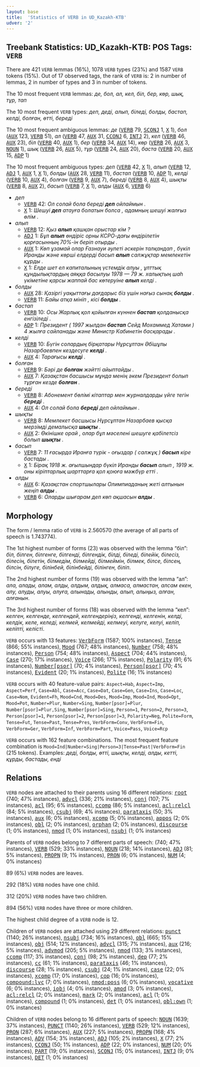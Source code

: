 ```yaml
---
layout: base
title:  'Statistics of VERB in UD_Kazakh-KTB'
udver: '2'
---
```


## Treebank Statistics: UD_Kazakh-KTB: POS Tags: `VERB`

There are 421 `VERB` lemmas (16%), 1078 `VERB` types (23%) and 1587 `VERB` tokens (15%).
Out of 17 observed tags, the rank of `VERB` is: 2 in number of lemmas, 2 in number of types and 3 in number of tokens.

The 10 most frequent `VERB` lemmas: <em>де, бол, ал, кел, біл, бер, көр, шық, тұр, тап</em>

The 10 most frequent `VERB` types:  <em>деп, деді, алып, біледі, болды, бастап, келді, болған, өтті, береді</em>

The 10 most frequent ambiguous lemmas: <em>де</em> (<tt><a href="kk_ktb-pos-VERB.html">VERB</a></tt> 79, <tt><a href="kk_ktb-pos-SCONJ.html">SCONJ</a></tt> 1, <tt><a href="kk_ktb-pos-X.html">X</a></tt> 1), <em>бол</em> (<tt><a href="kk_ktb-pos-AUX.html">AUX</a></tt> 123, <tt><a href="kk_ktb-pos-VERB.html">VERB</a></tt> 51), <em>ал</em> (<tt><a href="kk_ktb-pos-VERB.html">VERB</a></tt> 47, <tt><a href="kk_ktb-pos-AUX.html">AUX</a></tt> 31, <tt><a href="kk_ktb-pos-CCONJ.html">CCONJ</a></tt> 6, <tt><a href="kk_ktb-pos-INTJ.html">INTJ</a></tt> 2), <em>кел</em> (<tt><a href="kk_ktb-pos-VERB.html">VERB</a></tt> 46, <tt><a href="kk_ktb-pos-AUX.html">AUX</a></tt> 23), <em>біл</em> (<tt><a href="kk_ktb-pos-VERB.html">VERB</a></tt> 40, <tt><a href="kk_ktb-pos-AUX.html">AUX</a></tt> 1), <em>бер</em> (<tt><a href="kk_ktb-pos-VERB.html">VERB</a></tt> 34, <tt><a href="kk_ktb-pos-AUX.html">AUX</a></tt> 14), <em>көр</em> (<tt><a href="kk_ktb-pos-VERB.html">VERB</a></tt> 26, <tt><a href="kk_ktb-pos-AUX.html">AUX</a></tt> 3, <tt><a href="kk_ktb-pos-NOUN.html">NOUN</a></tt> 1), <em>шық</em> (<tt><a href="kk_ktb-pos-VERB.html">VERB</a></tt> 26, <tt><a href="kk_ktb-pos-AUX.html">AUX</a></tt> 5), <em>тұр</em> (<tt><a href="kk_ktb-pos-VERB.html">VERB</a></tt> 24, <tt><a href="kk_ktb-pos-AUX.html">AUX</a></tt> 20), <em>баста</em> (<tt><a href="kk_ktb-pos-VERB.html">VERB</a></tt> 20, <tt><a href="kk_ktb-pos-AUX.html">AUX</a></tt> 15, <tt><a href="kk_ktb-pos-ADP.html">ADP</a></tt> 1)

The 10 most frequent ambiguous types:  <em>деп</em> (<tt><a href="kk_ktb-pos-VERB.html">VERB</a></tt> 42, <tt><a href="kk_ktb-pos-X.html">X</a></tt> 1), <em>алып</em> (<tt><a href="kk_ktb-pos-VERB.html">VERB</a></tt> 12, <tt><a href="kk_ktb-pos-ADJ.html">ADJ</a></tt> 1, <tt><a href="kk_ktb-pos-AUX.html">AUX</a></tt> 1, <tt><a href="kk_ktb-pos-X.html">X</a></tt> 1), <em>болды</em> (<tt><a href="kk_ktb-pos-AUX.html">AUX</a></tt> 28, <tt><a href="kk_ktb-pos-VERB.html">VERB</a></tt> 11), <em>бастап</em> (<tt><a href="kk_ktb-pos-VERB.html">VERB</a></tt> 10, <tt><a href="kk_ktb-pos-ADP.html">ADP</a></tt> 1), <em>келді</em> (<tt><a href="kk_ktb-pos-VERB.html">VERB</a></tt> 10, <tt><a href="kk_ktb-pos-AUX.html">AUX</a></tt> 4), <em>болған</em> (<tt><a href="kk_ktb-pos-VERB.html">VERB</a></tt> 9, <tt><a href="kk_ktb-pos-AUX.html">AUX</a></tt> 7), <em>береді</em> (<tt><a href="kk_ktb-pos-VERB.html">VERB</a></tt> 8, <tt><a href="kk_ktb-pos-AUX.html">AUX</a></tt> 4), <em>шықты</em> (<tt><a href="kk_ktb-pos-VERB.html">VERB</a></tt> 8, <tt><a href="kk_ktb-pos-AUX.html">AUX</a></tt> 2), <em>басып</em> (<tt><a href="kk_ktb-pos-VERB.html">VERB</a></tt> 7, <tt><a href="kk_ktb-pos-X.html">X</a></tt> 1), <em>алды</em> (<tt><a href="kk_ktb-pos-AUX.html">AUX</a></tt> 6, <tt><a href="kk_ktb-pos-VERB.html">VERB</a></tt> 6)


* <em>деп</em>
  * <tt><a href="kk_ktb-pos-VERB.html">VERB</a></tt> 42: <em>Ол солай бола береді <b>деп</b> ойлаймын .</em>
  * <tt><a href="kk_ktb-pos-X.html">X</a></tt> 1: <em>Шешуі <b>деп</b> атауға болатын болса , адамның шешуі жалғыз өлім .</em>
* <em>алып</em>
  * <tt><a href="kk_ktb-pos-VERB.html">VERB</a></tt> 12: <em>Қыз <b>алып</b> қашқан орыстар кім ?</em>
  * <tt><a href="kk_ktb-pos-ADJ.html">ADJ</a></tt> 1: <em>Бұл <b>алып</b> өндіріс орны КСРО-дағы өндірілетін қорғасынның 70%-ін беріп отырды .</em>
  * <tt><a href="kk_ktb-pos-AUX.html">AUX</a></tt> 1: <em>Көп ұзамай олар Ғазнауи әулеті әскерін талқандап , бүкіл Иранды және көрші елдерді басып <b>алып</b> салжұқтар мемлекетін құрды .</em>
  * <tt><a href="kk_ktb-pos-X.html">X</a></tt> 1: <em>Елде шет ел капиталының үстемдік алуы , ұлттық құндылықтардың аяққа басылуы 1978 — 79 ж. халықтың шаһ үкіметіне қарсы жаппай бас көтеруіне <b>алып</b> келді .</em>
* <em>болды</em>
  * <tt><a href="kk_ktb-pos-AUX.html">AUX</a></tt> 28: <em>Қазіргі уақыттағы дағдарыс біз үшін нағыз сынақ <b>болды</b> .</em>
  * <tt><a href="kk_ktb-pos-VERB.html">VERB</a></tt> 11: <em>Байы атқа мініп , кісі <b>болды</b> .</em>
* <em>бастап</em>
  * <tt><a href="kk_ktb-pos-VERB.html">VERB</a></tt> 10: <em>Осы Жарлық қол қойылған күннен <b>бастап</b> қолданысқа енгізіледі .</em>
  * <tt><a href="kk_ktb-pos-ADP.html">ADP</a></tt> 1: <em>Президент ( 1997 жылдан <b>бастап</b> Сейд Мохаммед Хатами ) 4 жылға сайланады және Министр Кабинетін басқарады .</em>
* <em>келді</em>
  * <tt><a href="kk_ktb-pos-VERB.html">VERB</a></tt> 10: <em>Бүгін солардың бірқатары Нұрсұлтан Әбішұлы Назарбаевпен кездесуге <b>келді</b> .</em>
  * <tt><a href="kk_ktb-pos-AUX.html">AUX</a></tt> 4: <em>Тарағысы <b>келді</b> .</em>
* <em>болған</em>
  * <tt><a href="kk_ktb-pos-VERB.html">VERB</a></tt> 9: <em>Бәрі де <b>болған</b> жәйтті айыптайды .</em>
  * <tt><a href="kk_ktb-pos-AUX.html">AUX</a></tt> 7: <em>Қазақстан басшысы мұнда менің әкем Президент болып тұрған кезде <b>болған</b> .</em>
* <em>береді</em>
  * <tt><a href="kk_ktb-pos-VERB.html">VERB</a></tt> 8: <em>Абонемент бөлімі кітаптар мен журналдарды үйге тегін <b>береді</b> .</em>
  * <tt><a href="kk_ktb-pos-AUX.html">AUX</a></tt> 4: <em>Ол солай бола <b>береді</b> деп ойлаймын .</em>
* <em>шықты</em>
  * <tt><a href="kk_ktb-pos-VERB.html">VERB</a></tt> 8: <em>Мемлекет басшысы Нұрсұлтан Назарбаев қысқа мерзімді демалысқа <b>шықты</b> .</em>
  * <tt><a href="kk_ktb-pos-AUX.html">AUX</a></tt> 2: <em>Өкінішке орай , олар бұл мәселені шешуге қабілетсіз болып <b>шықты</b> .</em>
* <em>басып</em>
  * <tt><a href="kk_ktb-pos-VERB.html">VERB</a></tt> 7: <em>11 ғасырда Иранға түрік - оғыздар ( салжұқ ) <b>басып</b> кіре бастады .</em>
  * <tt><a href="kk_ktb-pos-X.html">X</a></tt> 1: <em>Бірақ 1918 ж. ағылшындар бүкіл Иранды <b>басып</b> алып , 1919 ж. оны кіріптарлық шарттарға қол қоюға мәжбүр етті .</em>
* <em>алды</em>
  * <tt><a href="kk_ktb-pos-AUX.html">AUX</a></tt> 6: <em>Қазақстан спортшылары Олимпиаданың жеті алтынын жеңіп <b>алды</b> .</em>
  * <tt><a href="kk_ktb-pos-VERB.html">VERB</a></tt> 6: <em>Оларды шығарам деп көп ақшасын <b>алды</b> .</em>

## Morphology

The form / lemma ratio of `VERB` is 2.560570 (the average of all parts of speech is 1.743774).

The 1st highest number of forms (23) was observed with the lemma “біл”: <em>біл, білген, білгенге, білгенді, білгендік, білді, біледі, білейік, білесіз, білесің, білетін, білмедім, білмейді, білмеймін, білмек, білсе, білсең, білсін, білуге, білінбей, білінбейді, білінген, біліп</em>.

The 2nd highest number of forms (19) was observed with the lemma “ал”: <em>ала, алады, алам, алды, алдым, алдық, алмаса, алмастан, алсам екен, алу, алуды, алуы, алуға, алынады, алынды, алып, алыңыз, алған, алғанын</em>.

The 3rd highest number of forms (18) was observed with the lemma “кел”: <em>келген, келгенде, келгендей, келгендеріңіз, келгенді, келгенін, келді, келдік, келе, келеді, келмей, келмейді, келмеуі, келуге, келуі, келіп, келіпті, келісті</em>.

`VERB` occurs with 13 features: <tt><a href="kk_ktb-feat-VerbForm.html">VerbForm</a></tt> (1587; 100% instances), <tt><a href="kk_ktb-feat-Tense.html">Tense</a></tt> (866; 55% instances), <tt><a href="kk_ktb-feat-Mood.html">Mood</a></tt> (767; 48% instances), <tt><a href="kk_ktb-feat-Number.html">Number</a></tt> (758; 48% instances), <tt><a href="kk_ktb-feat-Person.html">Person</a></tt> (754; 48% instances), <tt><a href="kk_ktb-feat-Aspect.html">Aspect</a></tt> (704; 44% instances), <tt><a href="kk_ktb-feat-Case.html">Case</a></tt> (270; 17% instances), <tt><a href="kk_ktb-feat-Voice.html">Voice</a></tt> (266; 17% instances), <tt><a href="kk_ktb-feat-Polarity.html">Polarity</a></tt> (91; 6% instances), <tt><a href="kk_ktb-feat-Number-psor.html">Number[psor]</a></tt> (70; 4% instances), <tt><a href="kk_ktb-feat-Person-psor.html">Person[psor]</a></tt> (70; 4% instances), <tt><a href="kk_ktb-feat-Evident.html">Evident</a></tt> (20; 1% instances), <tt><a href="kk_ktb-feat-Polite.html">Polite</a></tt> (16; 1% instances)

`VERB` occurs with 40 feature-value pairs: `Aspect=Hab`, `Aspect=Imp`, `Aspect=Perf`, `Case=Abl`, `Case=Acc`, `Case=Dat`, `Case=Gen`, `Case=Ins`, `Case=Loc`, `Case=Nom`, `Evident=Fh`, `Mood=Cnd`, `Mood=Des`, `Mood=Imp`, `Mood=Ind`, `Mood=Opt`, `Mood=Pot`, `Number=Plur`, `Number=Sing`, `Number[psor]=Plur`, `Number[psor]=Plur,Sing`, `Number[psor]=Sing`, `Person=1`, `Person=2`, `Person=3`, `Person[psor]=1`, `Person[psor]=2`, `Person[psor]=3`, `Polarity=Neg`, `Polite=Form`, `Tense=Fut`, `Tense=Past`, `Tense=Pres`, `VerbForm=Conv`, `VerbForm=Fin`, `VerbForm=Ger`, `VerbForm=Inf`, `VerbForm=Part`, `Voice=Pass`, `Voice=Rcp`

`VERB` occurs with 162 feature combinations.
The most frequent feature combination is `Mood=Ind|Number=Sing|Person=3|Tense=Past|VerbForm=Fin` (215 tokens).
Examples: <em>деді, болды, өтті, шықты, келді, алды, кетті, құрды, бастады, енді</em>


## Relations

`VERB` nodes are attached to their parents using 16 different relations: <tt><a href="kk_ktb-dep-root.html">root</a></tt> (740; 47% instances), <tt><a href="kk_ktb-dep-advcl.html">advcl</a></tt> (336; 21% instances), <tt><a href="kk_ktb-dep-conj.html">conj</a></tt> (107; 7% instances), <tt><a href="kk_ktb-dep-acl.html">acl</a></tt> (95; 6% instances), <tt><a href="kk_ktb-dep-ccomp.html">ccomp</a></tt> (86; 5% instances), <tt><a href="kk_ktb-dep-acl-relcl.html">acl:relcl</a></tt> (84; 5% instances), <tt><a href="kk_ktb-dep-csubj.html">csubj</a></tt> (69; 4% instances), <tt><a href="kk_ktb-dep-parataxis.html">parataxis</a></tt> (50; 3% instances), <tt><a href="kk_ktb-dep-aux.html">aux</a></tt> (6; 0% instances), <tt><a href="kk_ktb-dep-xcomp.html">xcomp</a></tt> (5; 0% instances), <tt><a href="kk_ktb-dep-appos.html">appos</a></tt> (2; 0% instances), <tt><a href="kk_ktb-dep-obl.html">obl</a></tt> (2; 0% instances), <tt><a href="kk_ktb-dep-orphan.html">orphan</a></tt> (2; 0% instances), <tt><a href="kk_ktb-dep-discourse.html">discourse</a></tt> (1; 0% instances), <tt><a href="kk_ktb-dep-nmod.html">nmod</a></tt> (1; 0% instances), <tt><a href="kk_ktb-dep-nsubj.html">nsubj</a></tt> (1; 0% instances)

Parents of `VERB` nodes belong to 7 different parts of speech:  (740; 47% instances), <tt><a href="kk_ktb-pos-VERB.html">VERB</a></tt> (529; 33% instances), <tt><a href="kk_ktb-pos-NOUN.html">NOUN</a></tt> (218; 14% instances), <tt><a href="kk_ktb-pos-ADJ.html">ADJ</a></tt> (81; 5% instances), <tt><a href="kk_ktb-pos-PROPN.html">PROPN</a></tt> (9; 1% instances), <tt><a href="kk_ktb-pos-PRON.html">PRON</a></tt> (6; 0% instances), <tt><a href="kk_ktb-pos-NUM.html">NUM</a></tt> (4; 0% instances)

89 (6%) `VERB` nodes are leaves.

292 (18%) `VERB` nodes have one child.

312 (20%) `VERB` nodes have two children.

894 (56%) `VERB` nodes have three or more children.

The highest child degree of a `VERB` node is 12.

Children of `VERB` nodes are attached using 29 different relations: <tt><a href="kk_ktb-dep-punct.html">punct</a></tt> (1140; 26% instances), <tt><a href="kk_ktb-dep-nsubj.html">nsubj</a></tt> (734; 16% instances), <tt><a href="kk_ktb-dep-obl.html">obl</a></tt> (665; 15% instances), <tt><a href="kk_ktb-dep-obj.html">obj</a></tt> (514; 12% instances), <tt><a href="kk_ktb-dep-advcl.html">advcl</a></tt> (315; 7% instances), <tt><a href="kk_ktb-dep-aux.html">aux</a></tt> (216; 5% instances), <tt><a href="kk_ktb-dep-advmod.html">advmod</a></tt> (205; 5% instances), <tt><a href="kk_ktb-dep-nmod.html">nmod</a></tt> (133; 3% instances), <tt><a href="kk_ktb-dep-ccomp.html">ccomp</a></tt> (117; 3% instances), <tt><a href="kk_ktb-dep-conj.html">conj</a></tt> (98; 2% instances), <tt><a href="kk_ktb-dep-dep.html">dep</a></tt> (77; 2% instances), <tt><a href="kk_ktb-dep-cc.html">cc</a></tt> (61; 1% instances), <tt><a href="kk_ktb-dep-parataxis.html">parataxis</a></tt> (46; 1% instances), <tt><a href="kk_ktb-dep-discourse.html">discourse</a></tt> (28; 1% instances), <tt><a href="kk_ktb-dep-csubj.html">csubj</a></tt> (24; 1% instances), <tt><a href="kk_ktb-dep-case.html">case</a></tt> (22; 0% instances), <tt><a href="kk_ktb-dep-xcomp.html">xcomp</a></tt> (17; 0% instances), <tt><a href="kk_ktb-dep-cop.html">cop</a></tt> (16; 0% instances), <tt><a href="kk_ktb-dep-compound-lvc.html">compound:lvc</a></tt> (7; 0% instances), <tt><a href="kk_ktb-dep-nmod-poss.html">nmod:poss</a></tt> (6; 0% instances), <tt><a href="kk_ktb-dep-vocative.html">vocative</a></tt> (6; 0% instances), <tt><a href="kk_ktb-dep-iobj.html">iobj</a></tt> (4; 0% instances), <tt><a href="kk_ktb-dep-amod.html">amod</a></tt> (3; 0% instances), <tt><a href="kk_ktb-dep-acl-relcl.html">acl:relcl</a></tt> (2; 0% instances), <tt><a href="kk_ktb-dep-mark.html">mark</a></tt> (2; 0% instances), <tt><a href="kk_ktb-dep-acl.html">acl</a></tt> (1; 0% instances), <tt><a href="kk_ktb-dep-compound.html">compound</a></tt> (1; 0% instances), <tt><a href="kk_ktb-dep-det.html">det</a></tt> (1; 0% instances), <tt><a href="kk_ktb-dep-obl-own.html">obl:own</a></tt> (1; 0% instances)

Children of `VERB` nodes belong to 16 different parts of speech: <tt><a href="kk_ktb-pos-NOUN.html">NOUN</a></tt> (1639; 37% instances), <tt><a href="kk_ktb-pos-PUNCT.html">PUNCT</a></tt> (1140; 26% instances), <tt><a href="kk_ktb-pos-VERB.html">VERB</a></tt> (529; 12% instances), <tt><a href="kk_ktb-pos-PRON.html">PRON</a></tt> (287; 6% instances), <tt><a href="kk_ktb-pos-AUX.html">AUX</a></tt> (227; 5% instances), <tt><a href="kk_ktb-pos-PROPN.html">PROPN</a></tt> (168; 4% instances), <tt><a href="kk_ktb-pos-ADV.html">ADV</a></tt> (154; 3% instances), <tt><a href="kk_ktb-pos-ADJ.html">ADJ</a></tt> (105; 2% instances), <tt><a href="kk_ktb-pos-X.html">X</a></tt> (77; 2% instances), <tt><a href="kk_ktb-pos-CCONJ.html">CCONJ</a></tt> (50; 1% instances), <tt><a href="kk_ktb-pos-ADP.html">ADP</a></tt> (22; 0% instances), <tt><a href="kk_ktb-pos-NUM.html">NUM</a></tt> (20; 0% instances), <tt><a href="kk_ktb-pos-PART.html">PART</a></tt> (19; 0% instances), <tt><a href="kk_ktb-pos-SCONJ.html">SCONJ</a></tt> (15; 0% instances), <tt><a href="kk_ktb-pos-INTJ.html">INTJ</a></tt> (9; 0% instances), <tt><a href="kk_ktb-pos-DET.html">DET</a></tt> (1; 0% instances)

